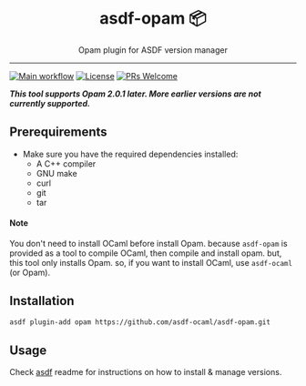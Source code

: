 <div align="center">
<h1>asdf-opam 📦</h1>
Opam plugin for ASDF version manager
</div>
<hr />

[![Main workflow](https://github.com/asdf-ocaml/asdf-opam/workflows/Main%20workflow/badge.svg)](https://github.com/asdf-ocaml/asdf-opam/actions)
[![License](https://img.shields.io/github/license/asdf-ocaml/asdf-opam?color=brightgreen)](https://github.com/asdf-ocaml/asdf-opam/blob/master/LICENSE)
[![PRs Welcome](https://img.shields.io/badge/PRs-welcome-brightgreen.svg)](http://makeapullrequest.com)

**_This tool supports Opam 2.0.1 later. More earlier versions are not currently
supported._**

## Prerequirements

- Make sure you have the required dependencies installed:
  - A C++ compiler
  - GNU make
  - curl
  - git
  - tar

#### Note

You don't need to install OCaml before install Opam. because `asdf-opam` is
provided as a tool to compile OCaml, then compile and install opam. but, this
tool only installs Opam. so, if you want to install OCaml, use `asdf-ocaml` (or
Opam).

## Installation

```bash
asdf plugin-add opam https://github.com/asdf-ocaml/asdf-opam.git
```

## Usage

Check [asdf](https://github.com/asdf-vm/asdf) readme for instructions on how to
install & manage versions.
